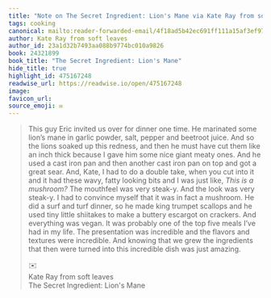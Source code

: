 ```yaml
---
title: "Note on The Secret Ingredient: Lion's Mane via Kate Ray from soft leaves"
tags: cooking
canonical: mailto:reader-forwarded-email/4f18ad5b42ec691ff111a15af3ef97ea
author: Kate Ray from soft leaves
author_id: 23a1d32b7493aa088b9774bc010a9826
book: 24321899
book_title: "The Secret Ingredient: Lion's Mane"
hide_title: true
highlight_id: 475167248
readwise_url: https://readwise.io/open/475167248
image: 
favicon_url: 
source_emoji: ✉️
---
```


> This guy Eric invited us over for dinner one time. He marinated some lion’s mane in garlic powder, salt, pepper and beetroot juice. And so the lions soaked up this redness, and then he must have cut them like an inch thick because I gave him some nice giant meaty ones. And he used a cast iron pan and then another cast iron pan on top and got a great sear. And, Kate, I had to do a double take, when you cut into it and it had these wavy, fatty looking bits and I was just like, *This is a mushroom?* The mouthfeel was very steak-y. And the look was very steak-y. I had to convince myself that it was in fact a mushroom. He did a surf and turf dinner, so he made king trumpet scallops and he used tiny little shiitakes to make a buttery escargot on crackers. And everything was vegan. It was probably one of the top five meals I’ve had in my life. The presentation was incredible and the flavors and textures were incredible. And knowing that we grew the ingredients that then were turned into this incredible dish was just amazing.
> <div class="quoteback-footer"><div class="quoteback-avatar"><span class="mini-emoji"> ✉️</span></div><div class="quoteback-metadata"><div class="metadata-inner"><span style="display:none">FROM:</span><div aria-label="Kate Ray from soft leaves" class="quoteback-author"> Kate Ray from soft leaves</div><div aria-label="The Secret Ingredient: Lion's Mane" class="quoteback-title"> The Secret Ingredient: Lion's Mane</div></div></div></div>